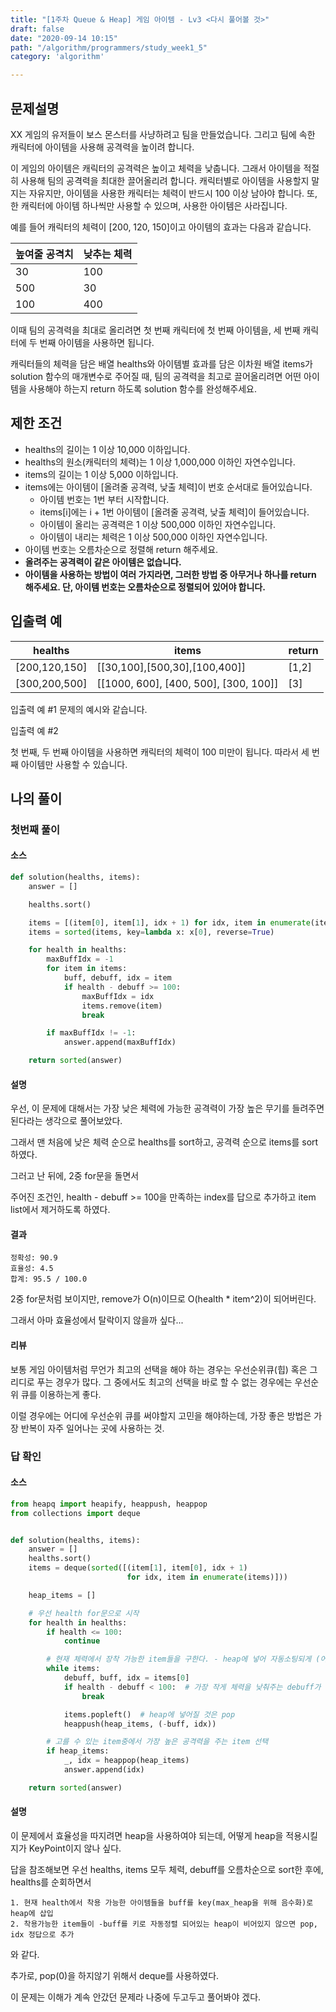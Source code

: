 ```yaml
---
title: "[1주차 Queue & Heap] 게임 아이템 - Lv3 <다시 풀어볼 것>"
draft: false
date: "2020-09-14 10:15"
path: "/algorithm/programmers/study_week1_5"
category: 'algorithm'

---
```


## 문제설명

XX 게임의 유저들이 보스 몬스터를 사냥하려고 팀을 만들었습니다. 그리고 팀에 속한 캐릭터에 아이템을 사용해 공격력을 높이려 합니다.

이 게임의 아이템은 캐릭터의 공격력은 높이고 체력을 낮춥니다. 그래서 아이템을 적절히 사용해 팀의 공격력을 최대한 끌어올리려 합니다. 캐릭터별로 아이템을 사용할지 말지는 자유지만, 아이템을 사용한 캐릭터는 체력이 반드시 100 이상 남아야 합니다. 또, 한 캐릭터에 아이템 하나씩만 사용할 수 있으며, 사용한 아이템은 사라집니다.

예를 들어 캐릭터의 체력이 [200, 120, 150]이고 아이템의 효과는 다음과 같습니다.

| 높여줄 공격치 | 낮추는 체력 |
| ------------- | ----------- |
| 30            | 100         |
| 500           | 30          |
| 100           | 400         |

이때 팀의 공격력을 최대로 올리려면 첫 번째 캐릭터에 첫 번째 아이템을, 세 번째 캐릭터에 두 번째 아이템을 사용하면 됩니다.

캐릭터들의 체력을 담은 배열 healths와 아이템별 효과를 담은 이차원 배열 items가 solution 함수의 매개변수로 주어질 때, 팀의 공격력을 최고로 끌어올리려면 어떤 아이템을 사용해야 하는지 return 하도록 solution 함수를 완성해주세요.

## 제한 조건

- healths의 길이는 1 이상 10,000 이하입니다.
- healths의 원소(캐릭터의 체력)는 1 이상 1,000,000 이하인 자연수입니다.
- items의 길이는 1 이상 5,000 이하입니다.
- items에는 아이템이 [올려줄 공격력, 낮출 체력]이 번호 순서대로 들어있습니다.
  - 아이템 번호는 1번 부터 시작합니다.
  - items[i]에는 i + 1번 아이템이 [올려줄 공격력, 낮출 체력]이 들어있습니다.
  - 아이템이 올리는 공격력은 1 이상 500,000 이하인 자연수입니다.
  - 아이템이 내리는 체력은 1 이상 500,000 이하인 자연수입니다.
- 아이템 번호는 오름차순으로 정렬해 return 해주세요.
- **올려주는 공격력이 같은 아이템은 없습니다.**
- **아이템을 사용하는 방법이 여러 가지라면, 그러한 방법 중 아무거나 하나를 return 해주세요. 단, 아이템 번호는 오름차순으로 정렬되어 있어야 합니다.**

## 입출력 예

| healths       | items                                 | return |
| ------------- | ------------------------------------- | ------ |
| [200,120,150] | [[30,100],[500,30],[100,400]]         | [1,2]  |
| [300,200,500] | [[1000, 600], [400, 500], [300, 100]] | [3]    |

입출력 예 #1
문제의 예시와 같습니다.

입출력 예 #2

첫 번째, 두 번째 아이템을 사용하면 캐릭터의 체력이 100 미만이 됩니다. 따라서 세 번째 아이템만 사용할 수 있습니다.



## 나의 풀이

### 첫번째 풀이

#### 소스

```python
def solution(healths, items):
    answer = []

    healths.sort()

    items = [(item[0], item[1], idx + 1) for idx, item in enumerate(items)]
    items = sorted(items, key=lambda x: x[0], reverse=True)

    for health in healths:
        maxBuffIdx = -1
        for item in items:
            buff, debuff, idx = item
            if health - debuff >= 100:
                maxBuffIdx = idx
                items.remove(item)
                break

        if maxBuffIdx != -1:
            answer.append(maxBuffIdx)

    return sorted(answer)
```

#### 설명

우선, 이 문제에 대해서는 가장 낮은 체력에 가능한 공격력이 가장 높은 무기를 들려주면 된다라는 생각으로 풀어보았다.

그래서 맨 처음에 낮은 체력 순으로 healths를 sort하고, 공격력 순으로 items를 sort하였다.

그러고 난 뒤에, 2중 for문을 돌면서 

주어진 조건인, health - debuff >= 100을 만족하는 index를 답으로 추가하고 item list에서 제거하도록 하였다.



#### 결과

```
정확성: 90.9
효율성: 4.5
합계: 95.5 / 100.0
```

2중 for문처럼 보이지만, remove가 O(n)이므로 
O(health * item^2)이 되어버린다.

그래서 아마 효율성에서 탈락이지 않을까 싶다...



#### 리뷰

보통 게임 아이템처럼 무언가 최고의 선택을 해야 하는 경우는 우선순위큐(힙) 혹은 그리디로 푸는 경우가 많다. 그 중에서도 최고의 선택을 바로 할 수 없는 경우에는 우선순위 큐를 이용하는게 좋다.

이럴 경우에는 어디에 우선순위 큐를 써야할지 고민을 해야하는데, 가장 좋은 방법은 가장 반복이 자주 일어나는 곳에 사용하는 것.



### 답 확인

#### 소스

```python
from heapq import heapify, heappush, heappop
from collections import deque


def solution(healths, items):
    answer = []
    healths.sort()
    items = deque(sorted([(item[1], item[0], idx + 1)
                          for idx, item in enumerate(items)]))

    heap_items = []

    # 우선 health for문으로 시작
    for health in healths:
        if health <= 100:
            continue

        # 현재 체력에서 장착 가능한 item들을 구한다. - heap에 넣어 자동소팅되게 (어차피 가장 작은 체력 순으로 sort되어있기 때문에 다음번 health에서는 heap에 있는 item을 모두 장착 할 수 있다.)
        while items:
            debuff, buff, idx = items[0]
            if health - debuff < 100:  # 가장 작게 체력을 낮춰주는 debuff가 안되면 그 다음번것도 안될 것이니 그냥 break
                break

            items.popleft()  # heap에 넣어질 것은 pop
            heappush(heap_items, (-buff, idx))

        # 고를 수 있는 item중에서 가장 높은 공격력을 주는 item 선택
        if heap_items:
            _, idx = heappop(heap_items)
            answer.append(idx)

    return sorted(answer)
```

#### 설명

이 문제에서 효율성을 따지려면 heap을 사용하여야 되는데, 어떻게 heap을 적용시킬지가 KeyPoint이지 않나 싶다.

답을 참조해보면 우선 healths, items 모두 체력, debuff를 오름차순으로 sort한 후에,
healths를 순회하면서 

	1. 현재 health에서 착용 가능한 아이템들을 buff를 key(max_heap을 위해 음수화)로 heap에 삽입
 	2. 착용가능한 item들이 -buff를 키로 자동정렬 되어있는 heap이 비어있지 않으면 pop, idx 정답으로 추가

와 같다.

추가로, pop(0)을 하지않기 위해서 deque를 사용하였다.



이 문제는 이해가 계속 안갔던 문제라 나중에 두고두고 풀어봐야 겠다.